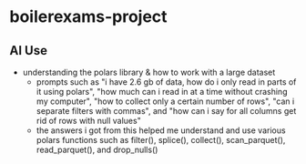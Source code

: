 # boilerexams-project

## AI Use
- understanding the polars library & how to work with a large dataset
    - prompts such as "i have 2.6 gb of data, how do i only read in parts of it using polars", "how much can i read in at a time without crashing my computer", "how to collect only a certain number of rows", "can i separate filters with commas", and "how can i say for all columns get rid of rows with null values"
    - the answers i got from this helped me understand and use various polars functions such as filter(), splice(), collect(), scan_parquet(), read_parquet(), and drop_nulls()
